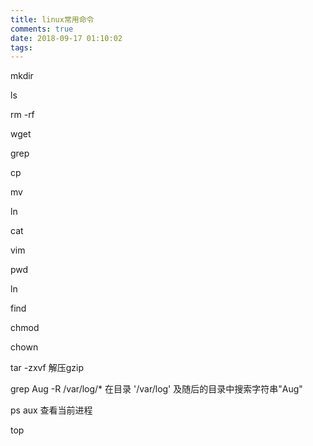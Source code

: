 ```yaml
---
title: linux常用命令
comments: true
date: 2018-09-17 01:10:02
tags:
---
```




mkdir

ls

rm -rf

wget

grep

cp

mv

ln

cat

vim

pwd

ln

find

chmod

chown

tar -zxvf 解压gzip

grep Aug -R /var/log/* 在目录 '/var/log' 及随后的目录中搜索字符串"Aug" 

ps aux 查看当前进程

top